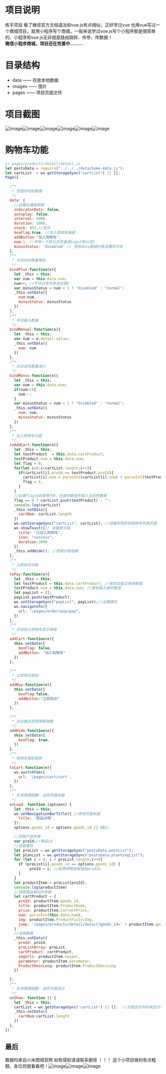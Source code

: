 # 项目说明
练手项目 看了微信官方文档语法和vue.js有点相似，正好学过vue 也用vue写过一个商城项目，就用小程序写个商城，一般来说学过vue.js写个小程序那是很简单的，小程序和vue.js无非就是路由跳转、传参、传数据！    
**微信小程序商城，项目还在完善中.........**

# 目录结构
- data —— 存放本地数据
- images —— 图片
- pages —— 项目页面文件

# 项目截图

![image](https://github.com/Anson212/xiaomi-WeChat/blob/master/images/gif.gif)![image](https://github.com/Anson212/xiaomi-WeChat/blob/master/images/shouye.png)![image](https://github.com/Anson212/xiaomi-WeChat/blob/master/images/224342.png)![image](https://github.com/Anson212/xiaomi-WeChat/blob/master/images/fafa.png)![image](https://github.com/Anson212/xiaomi-WeChat/blob/master/images/ghgsdgs.png)![image](https://github.com/Anson212/xiaomi-WeChat/blob/master/images/jjaa.png)

# 购物车功能

```javascript
// pages/products/detail/detail.js
let postsData = require("../../../data/home-data.js");
let cartList  = wx.getStorageSync("cartList") || [];  
Page({

  /**
   * 页面的初始数据
   */
  data: {
    //设置轮播图参数
    indicatorDots: false,
    autoplay: false,
    interval: 5000,
    duration: 1000,
    stock: 933,//库存
    boxFlag:true, //加入购物车弹框
    addButton:"加入购物车",
    num:1, //声明一个默认的变量使input默认是1
    minusStatus: 'disabled' // 使用data数据对象设置样式名  
  },
  /**
   * 点击加好数量增加
   */
  bindPlus:function(e){
    let _this = this;
    var num = this.data.num; 
    num++; //不作过多的考虑自增1
    var minusStatus = num < 1 ? "disabled" : "normal"; 
    _this.setData({
      num:num,
      minusStatus: minusStatus
    })
  },
  /**
   * 手动输入数量
   */
  bindManual:function(e){
    let _this = this;
    var num = e.detail.value;
    _this.setData({
      num: num
    })
  },
  /**
   * 点击减号数量减少
   */
  bindMinus:function(e){
    let _this = this;
    var num = this.data.num; 
    if(num>1){
      num--;
    }
    var minusStatus = num < 1 ? "disabled" : "normal";
    _this.setData({
      num: num,
      minusStatus: minusStatus
    })
  },
  /**
   * 加入购物车功能
   */
  toAddCart:function(e){
    let _this = this;
    let testProduct  = this.data.cartProduct; 
    testProduct.num = this.data.num;
    let flag = 0; 
    for(let i=0;i<cartList.length;i++){ 
      if(cartList[i].proId == testProduct.proId){
        cartList[i].num = parseInt(cartList[i].num) + parseInt(testProduct.num)
        flag = 1;
      }
    }
    //如果flag当前是等于0，在缓存数组中插入当前的数据
    flag == 0 ? cartList.push(testProduct) : "";
    console.log(cartList)
    _this.setData({
      cartNum: cartList.length
    })
    wx.setStorageSync("cartList", cartList); //把缓存同步到购物车列表页面
    wx.showToast({// 设置提示框
      title: "已加入购物车",
      icon: "success",
      duration:2000
    })
    _this.addHide(); //把提示框隐藏
  },
  /**
   * 立即购买功能
   */
  toPay:function(e){
    let _this = this;
    let testProduct = this.data.cartProduct; //拿到加载过来的数据
    testProduct.num = this.data.num; //拿到输入框的数值
    let payList = []; 
    payList.push(testProduct);
    wx.setStorageSync("payList", payList);//设置缓存
    wx.navigateTo({
      url: "/pages/order/pay/pay",
    })
  },
  /**
   * 点击加入购物车显示弹框
   */
  addCart:function(e){
    this.setData({
      boxFlag: false,
      addButton: "加入购物车"
    })
  },

  /**
   * 立即购买按钮
   */
  addBuy:function(e){
    this.setData({
      boxFlag:false,
      addButton:"立即购买"
    })
  },

  /**
   * 点击模态层把弹框隐藏
   */
  addHide:function(e){
    this.setData({
      boxFlag: true,
    })
  },
  /**
   * 购物车图标跳转
   */
  toCart:function(e){
    wx.switchTab({
      url: '/pages/cart/cart',
    })
  },
  /**
   * 生命周期函数--监听页面加载
   */
  onLoad: function (options) {
    let _this = this;
    wx.setNavigationBarTitle({ //修改页面标题
      title: '商品详情',
    });
    options.goods_id = options.goods_id || 682;

    //获取产品列表
    var proId;//商品id
    //获取缓存
    let proList = wx.getStorageSync("postsData.postList");
    let planList = wx.getStorageSync("postsData.plantingList");
    for (let i = 0; i < proList.length;i++){
      if (proList[i].goods_id == options.goods_id) {
           proId = i; //如果相等就赋值给proId1
      }
    }
    let productItem = proList[proId];
    console.log(productItem)
    //获取商品输出的参数
    let cartProduct = {
      proId: productItem.goods_id,
      title: productItem.ProductName,
      price: productItem.CurrentPrice,
      num: parseInt(this.data.num),
      img: productItem.ProductPicSrcImg,
      jump: '/pages/products/detail/detail?goods_id=' + productItem.goods_id,
    }
    //渲染数据
    _this.setData({
      proId: proId,
      proListArray: proList,
      cartProduct: cartProduct,
      imgUrls: productItem.swiper,
      parameter: productItem.parameter,
      ProductDescLong: productItem.ProductDescLong
    })

  },
  /**
   * 生命周期函数--监听页面显示
   */
  onShow: function () {
    let _this = this;
    cartList = wx.getStorageSync('cartList') || [];  //页面显示的时候显示缓存
    _this.setData({
      cartNum:cartList.length
    })
  },
})
```

## 最后
数据均来自小米商城官网 如有侵权请请联系删除 ！！！   这个小项目做的有点粗糙、各位将就看看吧！![image](https://github.com/Anson212/xiaomi-WeChat/blob/master/images/123.png)![image](https://github.com/Anson212/xiaomi-WeChat/blob/master/images/123.png)![image](https://github.com/Anson212/xiaomi-WeChat/blob/master/images/123.png)